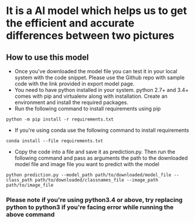 # It is a AI model which helps us to get the efficient and accurate differences between two pictures

## How to use this model
- Once you've downloaded the model file you can test it in your local system with the code snippet. Please use the Github repo with sample code with the link provided in export model page.
- You need to have python installed in your system. python 2.7+ and 3.4+ comes with pip and virtualenv along with installation. Create an environment and install the required packages.
- Run the following command to install requirements using pip
```
python -m pip install -r requirements.txt
```
- If you're using conda use the following command to install requirements
```
conda install --file requirements.txt
```
- Copy the code into a file and save it as prediction.py. Then run the following command and pass as arguments the path to the downloaded model file and image file you want to predict with the model
```
python prediction.py --model_path path/to/downloaded/model_file --class_path path/to/downloaded/classnames_file --image_path path/to/image_file
```
### Please note if you're using python3.4 or above, try replacing python to python3 if you're facing error while running the above command 
